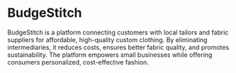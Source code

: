 # BudgeStitch
BudgeStitch is a platform connecting customers with local tailors and fabric suppliers for affordable, high-quality custom clothing. By eliminating intermediaries, it reduces costs, ensures better fabric quality, and promotes sustainability. The platform empowers small businesses while offering consumers personalized, cost-effective fashion.
